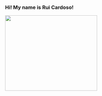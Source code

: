### Hi! My name is Rui Cardoso! 


<img src= https://64.media.tumblr.com/0ddc3c9b95f3cfb4351a878bd4e5b397/df18597acbb64d64-03/s540x810/d4fd3cdbc713e9c1b52271042d44e961f0643a4f.gifv  width="300" height="245">

